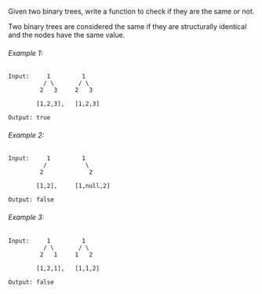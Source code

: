 Given two binary trees, write a function to check if they are the same or not.

Two binary trees are considered the same if they are structurally identical and the nodes have the same value.

###### Example 1:
```
Input:     1         1
          / \       / \
         2   3     2   3

        [1,2,3],   [1,2,3]

Output: true
```
###### Example 2:
```
Input:     1         1
          /           \
         2             2

        [1,2],     [1,null,2]

Output: false
```
###### Example 3:
```
Input:     1         1
          / \       / \
         2   1     1   2

        [1,2,1],   [1,1,2]

Output: false
```